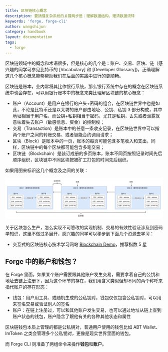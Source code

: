 ```yaml
---
title: 区块链核心概念
description: 要搞懂复杂系统的关键两步是：理解数据结构、理清数据流转
keywords: 'forge, forge-cli'
author: wangshijun
category: handbook
layout: documentation
tags:
  - forge
---
```


区块链领域中的概念和术语很多，但是核心的几个是：账户、交易、区块、链（感兴趣的同学可参见比特币的 [Vocabulary] 和 [Developer Glossary])，正确理解这几个核心概念能够帮助我们在后面的实践中进行的更顺畅。

区块链是账本，业内常将其比作银行系统，那么银行系统中存在的概念在区块链系统中也会存在，可以用银行账本中的概念来类比理解区块链的核心概念：

- 账户（Account）是用户在银行的户头+密码的组合，在区块链世界中也是如此，不论是比特币还是以太坊的账户都由地址、公钥、私钥 3 部分构成，其中地址相当于用户名，而公钥+私钥相当于密码，尤其是私钥，丢失或者泄露就意味着失去账户（敏感信息、资金）的控制权；
- 交易（Transaction）是账本中的任意一条收支记录，在区块链世界中可以指两个账户之间的转账交易、或者智能合约调用请求；
- 区块（Block）是账本中的一页，账本的每页可能包含多笔收入和支出，同样，区块链中的每个区块都可能包含多笔交易；
- 区块链（Blockchain）是装订成册的多页账本，账本不同页按照记录时间先后顺序组织，区块链中不同区块按被矿工打包的时间先后组织。

如果用图来标识这几个概念及之间的关联：

![](./images/core-concepts.png)

关于区块怎么生产，怎么实现不可篡改的实现机制、交易的有效性验证涉及到密码学知识，这里不做过多展开，感兴趣的同学可以移步到下面几个资源去学习：

- 交互式的区块链核心技术学习网站 [Blockchain Demo](https://anders.com/blockchain/)，推荐指数 5 星

## Forge 中的账户和钱包？

在 Forge 里面，如果某个账户需要跟其他账户发生交易，需要拿着自己的公钥和地址去链上注册下，因为这个环节的存在，我们用含义类似但却不同的两个称呼来指代账户的存在形态：

- 钱包：用户用工具、或随机生成的公私钥对，钱包仅仅包含公私钥对，可以用来签名交易或验证别人的签名
- 账户：在链上注册过，可以和其他账户发生交易，也可以通过地址从链上查到账户状态的钱包，账户隐含了跟他有关的各种其他状态和属性

区块链钱包本质上管理的都是公私钥对，普通用户使用的钱包比如 ABT Wallet、ImToken 之类会管理多个公私钥对，更像是现实世界里面的钱包。

而 Forge CLI 则准备了两组命令来操作**钱包**和**账户**。
